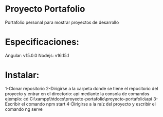 # Proyecto Portafolio
Portafolio personal para mostrar proyectos de desarrollo
# Especificaciones:
Angular: v15.0.0
Nodejs: v16.15.1

# Instalar:
1-Clonar repositorio
2-Dirigirse a la carpeta donde se tiene el repositorio del proyecto y entrar en el directorio: api mediante la consola de comandos
ejemplo: cd C:\xampp\htdocs\proyecto-portafolio\proyecto-portafolio\api
3- Escribir el comando npm start
4-Dirigirse a la raíz del proyecto y escribir el comando ng serve

